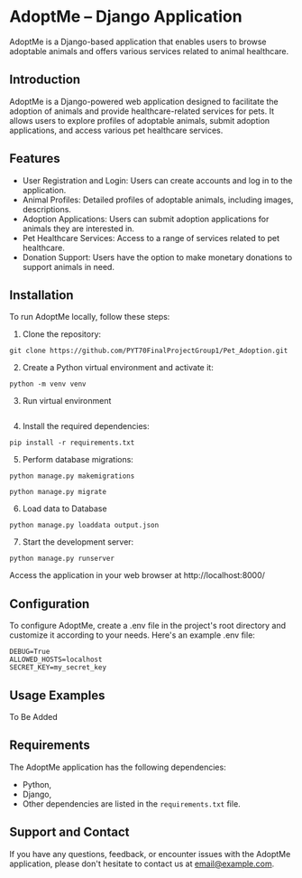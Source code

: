 # AdoptMe – Django Application
AdoptMe is a Django-based application that enables users to browse adoptable animals and offers 
various services related to animal healthcare.
## Introduction
AdoptMe is a Django-powered web application designed to facilitate the adoption of animals and 
provide healthcare-related services for pets. It allows users to explore profiles of adoptable animals, 
submit adoption applications, and access various pet healthcare services.
## Features
- User Registration and Login: Users can create accounts and log in to the application.
- Animal Profiles: Detailed profiles of adoptable animals, including images, descriptions.
- Adoption Applications: Users can submit adoption applications for animals they are interested in.
- Pet Healthcare Services: Access to a range of services related to pet healthcare.
- Donation Support: Users have the option to make monetary donations to support animals in need.
## Installation
To run AdoptMe locally, follow these steps:
1. Clone the repository:
```
git clone https://github.com/PYT70FinalProjectGroup1/Pet_Adoption.git
```
2. Create a Python virtual environment and activate it:
```
python -m venv venv
```
3. Run virtual environment
```venv/Scripts/activate
```
4. Install the required dependencies:
```
pip install -r requirements.txt
```
5. Perform database migrations:
```
python manage.py makemigrations
```
```
python manage.py migrate
```
6. Load data to Database
```
python manage.py loaddata output.json
```
7. Start the development server:
```
python manage.py runserver
```
Access the application in your web browser at http://localhost:8000/

## Configuration
To configure AdoptMe, create a .env file in the project's root directory and customize it according to 
your needs. Here's an example .env file:
```
DEBUG=True
ALLOWED_HOSTS=localhost
SECRET_KEY=my_secret_key
```

## Usage Examples
To Be Added
## Requirements
The AdoptMe application has the following dependencies:
- Python,
- Django,
- Other dependencies are listed in the `requirements.txt` file.
## Support and Contact
If you have any questions, feedback, or encounter issues with the AdoptMe application, please 
don't hesitate to contact us at email@example.com.